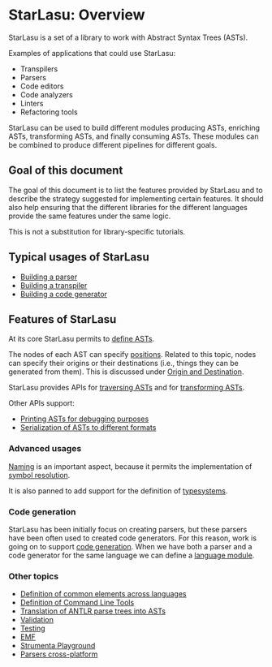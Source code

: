 # StarLasu: Overview

StarLasu is a set of a library to work with Abstract Syntax Trees (ASTs).

Examples of applications that could use StarLasu:

- Transpilers
- Parsers
- Code editors
- Code analyzers
- Linters
- Refactoring tools

StarLasu can be used to build different modules producing ASTs, enriching ASTs, transforming ASTs, and finally consuming ASTs. These modules can be combined to produce different pipelines for different goals.

## Goal of this document

The goal of this document is to list the features provided by StarLasu and to describe the strategy suggested for implementing certain features. It should also help ensuring that the different libraries for the different languages provide the same features under the same logic.

This is not a substitution for library-specific tutorials.

## Typical usages of StarLasu

- [Building a parser](https://github.com/Strumenta/StarLasu/blob/main/documentation/usecases/building-parser.md)
- [Building a transpiler](https://github.com/Strumenta/StarLasu/blob/main/documentation/usecases/building-transpiler.md)
- [Building a code generator](https://github.com/Strumenta/StarLasu/blob/main/documentation/usecases/building-codegenerator.md)

## Features of StarLasu

At its core StarLasu permits to [define ASTs](https://github.com/Strumenta/StarLasu/blob/main/documentation/ast_definition.md).

The nodes of each AST can specify [positions](https://github.com/Strumenta/StarLasu/blob/main/documentation/position.md). Related to this topic, nodes can specify their origins or their destinations (i.e., things they can be generated from them). This is discussed under [Origin and Destination](https://github.com/Strumenta/StarLasu/blob/main/documentation/origin_and_destination.md).

StarLasu provides APIs for [traversing ASTs](https://github.com/Strumenta/StarLasu/blob/main/documentation/traversing.md) and for [transforming ASTs](https://github.com/Strumenta/StarLasu/blob/main/documentation/transformations.md).

Other APIs support:
- [Printing ASTs for debugging purposes](https://github.com/Strumenta/StarLasu/blob/main/documentation/debug_print_format.md)
- [Serialization of ASTs to different formats](https://github.com/Strumenta/StarLasu/blob/main/documentation/serialization.md)

### Advanced usages

[Naming](https://github.com/Strumenta/StarLasu/blob/main/documentation/naming.md) is an important aspect, because it permits the implementation of [symbol resolution](https://github.com/Strumenta/StarLasu/blob/main/documentation/symbol_resolution.md).

It is also panned to add support for the definition of [typesystems](https://github.com/Strumenta/StarLasu/blob/main/documentation/typesystem.md).

### Code generation

StarLasu has been initially focus on creating parsers, but these parsers have been often used to created code generators. For this reason, work is going on to support [code generation](https://github.com/Strumenta/StarLasu/blob/main/documentation/code_generation.md). When we have both a parser and a code generator for the same language we can define a [language module](https://github.com/Strumenta/StarLasu/blob/main/documentation/language_module.md).

### Other topics

- [Definition of common elements across languages](https://github.com/Strumenta/StarLasu/blob/main/documentation/ast_common_elements.md)
- [Definition of Command Line Tools](https://github.com/Strumenta/StarLasu/blob/main/documentation/cli_tools.md)
- [Translation of ANTLR parse trees into ASTs](https://github.com/Strumenta/StarLasu/blob/main/documentation/parsetree_to_ast.md)
- [Validation](https://github.com/Strumenta/StarLasu/blob/main/documentation/validation.md)
- [Testing](https://github.com/Strumenta/StarLasu/blob/main/documentation/testing.md)
- [EMF](https://github.com/Strumenta/StarLasu/blob/main/documentation/emf.md)
- [Strumenta Playground](https://github.com/Strumenta/StarLasu/blob/main/documentation/playground.md)
- [Parsers cross-platform](https://github.com/Strumenta/StarLasu/blob/main/documentation/parsers-cross-platform.md)
